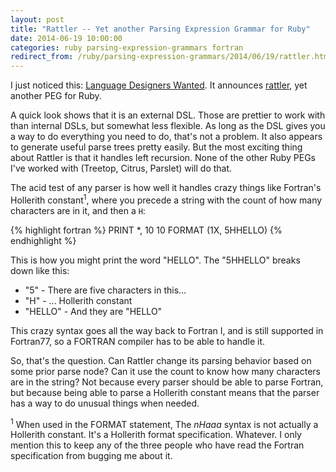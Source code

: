 ```yaml
---
layout: post
title: "Rattler -- Yet another Parsing Expression Grammar for Ruby"
date: 2014-06-19 10:00:00
categories: ruby parsing-expression-grammars fortran
redirect_from: /ruby/parsing-expression-grammars/2014/06/19/rattler.html
---
```


I just noticed this: [Language Designers
Wanted](http://www.rubyflow.com/items/11157-language-designers-wanted).
It announces [rattler](https://github.com/jarhart/rattler), yet
another PEG for Ruby.

A quick look shows that it is an external DSL.  Those are prettier to
work with than internal DSLs, but somewhat less flexible.  As long as
the DSL gives you a way to do everything you need to do, that's not a
problem.  It also appears to generate useful parse trees pretty
easily.  But the most exciting thing about Rattler is that it handles
left recursion.  None of the other Ruby PEGs I've worked with
(Treetop, Citrus, Parslet) will do that.

The acid test of any parser is how well it handles crazy things like
Fortran's Hollerith constant<sup>1</sup>, where you precede a string
with the count of how many characters are in it, and then a `H`:

{% highlight fortran %}
      PRINT *, 10
 10   FORMAT (1X, 5HHELLO)
{% endhighlight %}

This is how you might print the word "HELLO".  The "5HHELLO" breaks
down like this:

* "5" - There are five characters in this...
* "H" - ... Hollerith constant
* "HELLO" - And they are "HELLO"

This crazy syntax goes all the way back to Fortran I, and is still
supported in Fortran77, so a FORTRAN compiler has to be able to handle
it.

So, that's the question.  Can Rattler change its parsing behavior
based on some prior parse node?  Can it use the count to know how many
characters are in the string?  Not because every parser should be able
to parse Fortran, but because being able to parse a Hollerith constant
means that the parser has a way to do unusual things when needed.

<sup>1</sup> When used in the FORMAT statement, The _nHaaa_ syntax is
not actually a Hollerith constant.  It's a Hollerith format
specification.  Whatever.  I only mention this to keep any of the
three people who have read the Fortran specification from bugging me
about it.